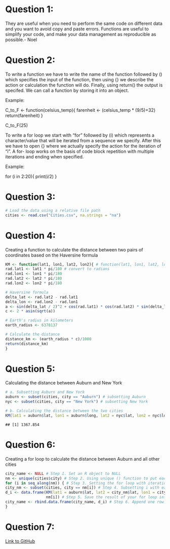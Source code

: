 # Question 1:

They are useful when you need to perform the same code on different data
and you want to avoid copy and paste errors. Functions are useful to
simplify your code, and make your data management as reproducible as
possible.- Noel

# Question 2:

To write a function we have to write the name of the function followed
by () which specifies the input of the function, then using {} we
describe the action or calculation the function will do. Finally, using
return() the output is specifed. We can call a function by storing it
into an object.

Example:

C_to_F \<- function(celsius_temp){ farenheit \<- (celsius_temp \*
(9/5)+32) return(farenheit) }

C_to_F(25)

To write a for loop we start with “for” followed by (i) which represents
a character/value that will be iterated from a sequence we specify.
After this we have to open {} where we actually specify the action for
the iteration of “i”. A for- loop works on the basis of code block
repetition with multiple iterations and ending when specified.

Example:

for (i in 2:20){ print(i/2) }

# Question 3:

``` r
# Load the data using a relative file path
cities <- read.csv("Cities.csv", na.strings = "na")
```

# Question 4:

Creating a function to calculate the distance between two pairs of
coordinates based on the Haversine formula

``` r
KM <- function(lat1, lon1, lat2, lon2){ # function(lat1, lon1, lat2, lon2) will be the input of the function which we will type within the curly brackets
rad.lat1 <- lat1 * pi/180 # convert to radians
rad.lon1 <- lon1 * pi/180
rad.lat2 <- lat2 * pi/180
rad.lon2 <- lon2 * pi/180

# Haversine formula
delta_lat <- rad.lat2 - rad.lat1
delta_lon <- rad.lon2 - rad.lon1
a <- sin(delta_lat / 2)^2 + cos(rad.lat1) * cos(rad.lat2) * sin(delta_lon / 2)^2
c <- 2 * asin(sqrt(a)) 

# Earth's radius in kilometers
earth_radius <- 6378137

# Calculate the distance
distance_km <- (earth_radius * c)/1000
return(distance_km)
}
```

# Question 5:

Calculating the distance between Auburn and New York

``` r
# a. Subsetting Auburn and New York
auburn <- subset(cities, city == "Auburn") # subsetting Auburn
nyc <- subset(cities, city == "New York") # subsetting New York

# b. Calculating the distance between the two cities
KM(lat1 = auburn$lat, lon1 = auburn$long, lat2 = nyc$lat, lon2 = nyc$long)
```

    ## [1] 1367.854

# Question 6:

Creating a for loop to calculate the distance between Auburn and all
other cities

``` r
city_name <- NULL # Step 1. Set an R object to NULL
nm <- unique(cities$city) # Step 2. Using unique () function to put each city into an onject called nm
for (i in seq_along(nm)) { # Step 3. Setting the for loop with iteration values corresponding to each city
city_nm <- subset(cities, city == nm[i]) # Step 4. Subsetting i with each city name
d_i <- data.frame(KM(lat1 = auburn$lat, lat2 = city_nm$lat, lon1 = city_nm$long, lon2 = auburn$long), "Auburn", 
                  nm[i]) # Step 5. Save the result of your for loop into a dataframe each iteration
city_name <- rbind.data.frame(city_name, d_i) # Step 6. Append one row of the dataframe to the null object each iteration of the loop
}
```

# Question 7:

[Link to GitHub](https://github.com/AnetFilipova/Reproducible_Data)
